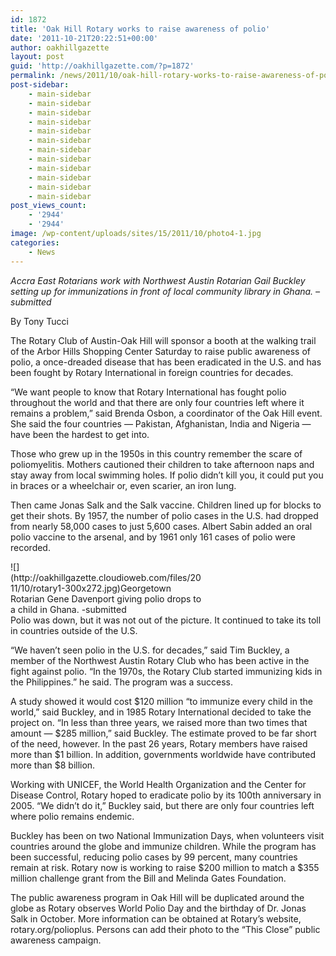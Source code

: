 ```yaml
---
id: 1872
title: 'Oak Hill Rotary works to raise awareness of polio'
date: '2011-10-21T20:22:51+00:00'
author: oakhillgazette
layout: post
guid: 'http://oakhillgazette.com/?p=1872'
permalink: /news/2011/10/oak-hill-rotary-works-to-raise-awareness-of-polio/
post-sidebar:
    - main-sidebar
    - main-sidebar
    - main-sidebar
    - main-sidebar
    - main-sidebar
    - main-sidebar
    - main-sidebar
    - main-sidebar
    - main-sidebar
    - main-sidebar
    - main-sidebar
    - main-sidebar
post_views_count:
    - '2944'
    - '2944'
image: /wp-content/uploads/sites/15/2011/10/photo4-1.jpg
categories:
    - News
---
```


*Accra East Rotarians work with Northwest Austin Rotarian Gail Buckley setting up for immunizations in front of local community library in Ghana. – submitted*

By Tony Tucci

The Rotary Club of Austin-Oak Hill will sponsor a booth at the walking trail of the Arbor Hills Shopping Center Saturday to raise public awareness of polio, a once-dreaded disease that has been eradicated in the U.S. and has been fought by Rotary International in foreign countries for decades.

“We want people to know that Rotary International has fought polio throughout the world and that there are only four countries left where it remains a problem,” said Brenda Osbon, a coordinator of the Oak Hill event. She said the four countries — Pakistan, Afghanistan, India and Nigeria — have been the hardest to get into.

Those who grew up in the 1950s in this country remember the scare of poliomyelitis. Mothers cautioned their children to take afternoon naps and stay away from local swimming holes. If polio didn’t kill you, it could put you in braces or a wheelchair or, even scarier, an iron lung.

Then came Jonas Salk and the Salk vaccine. Children lined up for blocks to get their shots. By 1957, the number of polio cases in the U.S. had dropped from nearly 58,000 cases to just 5,600 cases. Albert Sabin added an oral polio vaccine to the arsenal, and by 1961 only 161 cases of polio were recorded.

<div class="wp-caption alignleft" id="attachment_1875" style="width: 310px">![](http://oakhillgazette.cloudioweb.com/files/2011/10/rotary1-300x272.jpg)Georgetown Rotarian Gene Davenport giving polio drops to a child in Ghana. -submitted

</div>Polio was down, but it was not out of the picture. It continued to take its toll in countries outside of the U.S.

“We haven’t seen polio in the U.S. for decades,” said Tim Buckley, a member of the Northwest Austin Rotary Club who has been active in the fight against polio. “In the 1970s, the Rotary Club started immunizing kids in the Philippines.” he said. The program was a success.

A study showed it would cost $120 million “to immunize every child in the world,” said Buckley, and in 1985 Rotary International decided to take the project on. “In less than three years, we raised more than two times that amount — $285 million,” said Buckley. The estimate proved to be far short of the need, however. In the past 26 years, Rotary members have raised more than $1 billion. In addition, governments worldwide have contributed more than $8 billion.

Working with UNICEF, the World Health Organization and the Center for Disease Control, Rotary hoped to eradicate polio by its 100th anniversary in 2005. “We didn’t do it,” Buckley said, but there are only four countries left where polio remains endemic.

Buckley has been on two National Immunization Days, when volunteers visit countries around the globe and immunize children. While the program has been successful, reducing polio cases by 99 percent, many countries remain at risk. Rotary now is working to raise $200 million to match a $355 million challenge grant from the Bill and Melinda Gates Foundation.

The public awareness program in Oak Hill will be duplicated around the globe as Rotary observes World Polio Day and the birthday of Dr. Jonas Salk in October. More information can be obtained at Rotary’s website, rotary.org/polioplus. Persons can add their photo to the “This Close” public awareness campaign.